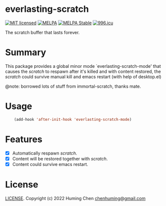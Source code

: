 # everlasting-scratch

[![MIT licensed](https://img.shields.io/badge/license-MIT-blue.svg)](COPYING.md)
[![MELPA](https://melpa.org/packages/everlasting-scratch-badge.svg)](https://melpa.org/#/everlasting-scratch)
[![MELPA Stable](https://stable.melpa.org/packages/everlasting-scratch-badge.svg)](https://stable.melpa.org/#/everlasting-scratch)
[![996.icu](https://img.shields.io/badge/link-996.icu-red.svg)](https://996.icu)

The scratch buffer that lasts forever.

# Summary
This package provides a global minor mode `everlasting-scratch-mode'
that causes the *scratch* to respawn after it's killed and with content restored,
the *scratch* could survive manual kill and emacs restart (with help of desktop.el)

@note: borrowed lots of stuff from immortal-scratch, thanks mate.

# Usage


```lisp
    (add-hook 'after-init-hook 'everlasting-scratch-mode)
```

# Features

- [x] Automatically respawn *scratch*.
- [x] Content will be restored together with *scratch*.
- [x] Content could survive emacs restart.

# License

[LICENSE](LICENSE). Copyright (c) 2022 Huming Chen <chenhuming@gmail.com>
